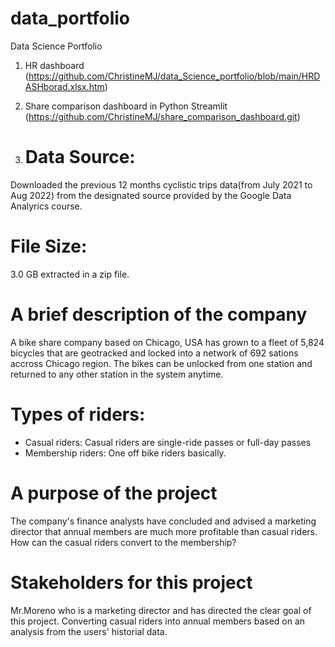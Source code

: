 # data_portfolio
Data Science Portfolio

1. HR dashboard (https://github.com/ChristineMJ/data_Science_portfolio/blob/main/HRDASHborad.xlsx.htm)

2. Share comparison dashboard in Python Streamlit 
(https://github.com/ChristineMJ/share_comparison_dashboard.git)

3. # Data Source:
  Downloaded the previous 12 months cyclistic trips data(from July 2021 to Aug 2022) from the designated source provided by the Google Data Analyrics course. 

# File Size: 
  3.0 GB extracted in a zip file. 

# A brief description of the company 
  A bike share company based on Chicago, USA has grown to a fleet of 5,824 bicycles that are geotracked and locked into a network of 692 sations accross Chicago region. The bikes can be unlocked from one station and returned to any other station in the system anytime.

# Types of riders: 
- Casual riders: Casual riders are single-ride passes or full-day passes
- Membership riders: One off bike riders basically.

# A purpose of the project
  The company's finance analysts have concluded and advised a marketing director that annual members are much more profitable than casual riders. How can the casual riders convert to the membership?

# Stakeholders for this project
  Mr.Moreno who is a marketing director and has directed the clear goal of this project. Converting casual riders into annual members based on an analysis from the users' historial data. 


